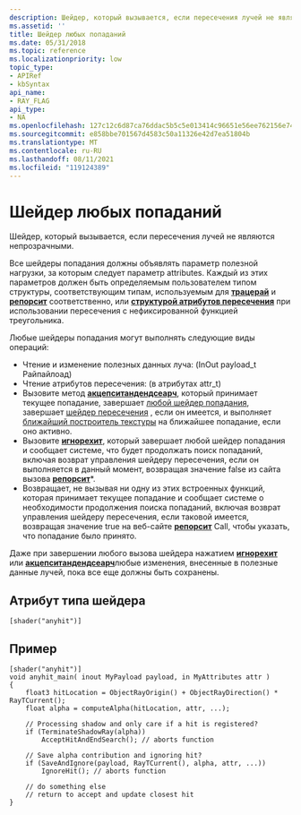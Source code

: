 ```yaml
---
description: Шейдер, который вызывается, если пересечения лучей не являются непрозрачными.
ms.assetid: ''
title: Шейдер любых попаданий
ms.date: 05/31/2018
ms.topic: reference
ms.localizationpriority: low
topic_type:
- APIRef
- kbSyntax
api_name:
- RAY_FLAG
api_type:
- NA
ms.openlocfilehash: 127c12c6d87ca76ddac5b5c5e013414c96651e56ee762156e7435811ff275a05
ms.sourcegitcommit: e858bbe701567d4583c50a11326e42d7ea51804b
ms.translationtype: MT
ms.contentlocale: ru-RU
ms.lasthandoff: 08/11/2021
ms.locfileid: "119124389"
---
```

# <a name="any-hit-shader"></a>Шейдер любых попаданий

Шейдер, который вызывается, если пересечения лучей не являются непрозрачными. 

Все шейдеры попадания должны объявлять параметр полезной нагрузки, за которым следует параметр attributes. Каждый из этих параметров должен быть определяемым пользователем типом структуры, соответствующим типам, используемым для [**трацерай**](traceray-function.md) и [**репорсит**](reporthit-function.md) соответственно, или [**структурой атрибутов пересечения**](intersection-attributes.md) при использовании пересечения с нефиксированной функцией треугольника.

Любые шейдеры попадания могут выполнять следующие виды операций:

*   Чтение и изменение полезных данных луча: (InOut payload_t Райпайлоад)
*   Чтение атрибутов пересечения: (в атрибутах attr_t)
*   Вызовите метод [**акцепситандендсеарч**](accepthitandendsearch-function.md), который принимает текущее попадание, завершает [любой шейдер попадания](any-hit-shader.md), завершает [шейдер пересечения](intersection-shader.md) , если он имеется, и выполняет [ближайший построитель текстуры](closest-hit-shader.md) на ближайшее попадание, если оно активно.
*   Вызовите [**игнорехит**](ignorehit-function.md), который завершает любой шейдер попадания и сообщает системе, что будет продолжать поиск попаданий, включая возврат управления шейдеру пересечения, если он выполняется в данный момент, возвращая значение false из сайта вызова [**репорсит**](reporthit-function.md)*. 
*   Возвращает, не вызывая ни одну из этих встроенных функций, которая принимает текущее попадание и сообщает системе о необходимости продолжения поиска попаданий, включая возврат управления шейдеру пересечения, если таковой имеется, возвращая значение true на веб-сайте [**репорсит**](reporthit-function.md) Call, чтобы указать, что попадание было принято.

Даже при завершении любого вызова шейдера нажатием [**игнорехит**](ignorehit-function.md) или [**акцепситандендсеарч**](accepthitandendsearch-function.md)любые изменения, внесенные в полезные данные лучей, пока все еще должны быть сохранены.

## <a name="shader-type-attribute"></a>Атрибут типа шейдера

```
[shader("anyhit")]
```

## <a name="example"></a>Пример

```
[shader("anyhit")]
void anyhit_main( inout MyPayload payload, in MyAttributes attr )
{
    float3 hitLocation = ObjectRayOrigin() + ObjectRayDirection() * RayTCurrent();
    float alpha = computeAlpha(hitLocation, attr, ...);

    // Processing shadow and only care if a hit is registered?
    if (TerminateShadowRay(alpha))
        AcceptHitAndEndSearch(); // aborts function

    // Save alpha contribution and ignoring hit?
    if (SaveAndIgnore(payload, RayTCurrent(), alpha, attr, ...))
        IgnoreHit(); // aborts function

    // do something else
    // return to accept and update closest hit
}
```
